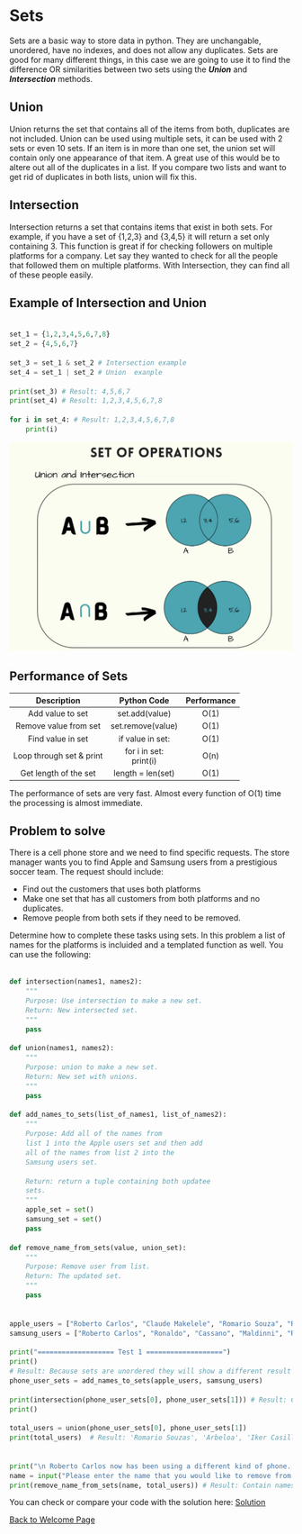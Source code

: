 # Sets
Sets are a basic way to store data in python. They are unchangable, unordered, have no indexes, and does not allow any duplicates. Sets are good for many different things, in this case we are going to use it to find the difference OR similarities between two sets using the ***Union*** and ***Intersection*** methods. 

## Union
Union returns the set that contains all of the items from both, duplicates are not included. Union can be used using multiple sets, it can be used with 2 sets or even 10 sets. If an item is in more than one set, the union set will contain only one appearance of that item. A great use of this would be to altere out all of the duplicates in a list. If you compare two lists and want to get rid of duplicates in both lists, union will fix this.


## Intersection
Intersection returns a set that contains items that exist in both sets. For example, if you have a set of {1,2,3} and {3,4,5} it will return a set only containing 3. This function is great if for checking followers on multiple platforms for a company. Let say they wanted to check for all the people that followed them on multiple platforms. With Intersection, they can find all of these people easily.

## Example of Intersection and Union

``` python code

set_1 = {1,2,3,4,5,6,7,8}
set_2 = {4,5,6,7}

set_3 = set_1 & set_2 # Intersection example
set_4 = set_1 | set_2 # Union  exanple

print(set_3) # Result: 4,5,6,7
print(set_4) # Result: 1,2,3,4,5,6,7,8

for i in set_4: # Result: 1,2,3,4,5,6,7,8
    print(i)
```

![Different kinds of Sets](Images/set_operations.png)

## Performance of Sets
|       Description       |        Python Code            |     Performance     | 
|      :-----------:      |       :------------:          |     :-----------:   |
| Add value to set        |    set.add(value)             |         O(1)        |
| Remove value from set   |    set.remove(value)          |         O(1)        |
| Find value in set       |    if value in set:           |         O(1)        |
| Loop through set & print|    for i in set: <br> print(i)|         O(n)        |
| Get length of the set   |    length = len(set)          |         O(1)        |

The performance of sets are very fast. Almost every function of O(1) time 
the processing is almost immediate.


## Problem to solve
There is a  cell phone store and we need to find specific requests. The store manager wants you to find Apple and Samsung users from a prestigious soccer team. The request should include:
* Find out the customers that uses both platforms 
* Make one set that has all customers from both platforms and no duplicates.
* Remove people from both sets if they need to be removed.

Determine how to complete these tasks using sets. In this problem a list of names for the platforms is incluided and a templated function as well. You can use the following:

``` python

def intersection(names1, names2):
    """
    Purpose: Use intersection to make a new set.
    Return: New intersected set.
    """
    pass

def union(names1, names2):
    """
    Purpose: union to make a new set.
    Return: New set with unions.
    """
    pass

def add_names_to_sets(list_of_names1, list_of_names2):
    """
    Purpose: Add all of the names from 
    list 1 into the Apple users set and then add
    all of the names from list 2 into the 
    Samsung users set.

    Return: return a tuple containing both updatee
    sets.
    """
    apple_set = set()
    samsung_set = set()
    pass

def remove_name_from_sets(value, union_set):
    """
    Purpose: Remove user from list. 
    Return: The updated set.
    """
    pass


apple_users = ["Roberto Carlos", "Claude Makelele", "Romario Souza", "Ronaldo", "Guti", "Luis Figo", "Iker Casillas", "Sergio Ramos", "Zidane", "Arbeloa", "Beckham"]
samsung_users = ["Roberto Carlos", "Ronaldo", "Cassano", "Maldinni", "Raul", "Fabbio", "Gravessen", "Benzema", "Ozil", "Zidane", "Arbeloa", "Beckham"]

print("=================== Test 1 ===================")
print()
# Result: Because sets are unordered they will show a different result everytime. Make sure the corresponding sets contains the correct users.
phone_user_sets = add_names_to_sets(apple_users, samsung_users) 

print(intersection(phone_user_sets[0], phone_user_sets[1])) # Result: Contain names 'Zidane', 'Beckhams', 'Arbeloa', 'Roberto Carlos', 'Ronaldo'
print()

total_users = union(phone_user_sets[0], phone_user_sets[1])
print(total_users)  # Result: 'Romario Souzas', 'Arbeloa', 'Iker Casillas', 'Roberto Carlos', 'Benzema', 'Sergio Ramos', 'Guti', 'Zidane', 'Beckham', 'Fabbio', 'Gravessen', 'Cassano', 'Maldinni', 'Luis Figo', 'Ozil', 'Ronaldo', 'Claude makelele', 'Raul'


print("\n Roberto Carlos now has been using a different kind of phone. Please remove him from the Apple and Samsung platforms.")
name = input("Please enter the name that you would like to remove from the phone users(Apple & Samsung)> ") 
print(remove_name_from_sets(name, total_users)) # Result: Contain names: 'Romario Souza', 'Arbeloa', 'Iker Casillas', 'Roberto Carlos', 'Benzema', 'Sergio Ramos', 'Guti', 'Zidane', 'Beckham', 'Fabbio', 'Gravessen', 'Cassano', 'Maldinni', 'Luis Figo', 'Ozil', 'Ronaldo', 'Claude makelele', 'Raul'
```

You can check or compare your code with the solution here: [Solution](Solution_Code/Set_solution.py)

[Back to Welcome Page](Welcome.md)